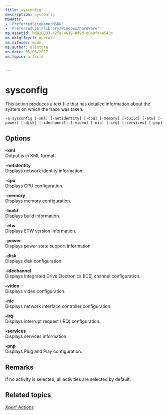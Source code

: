 ```yaml
---
title: sysconfig
description: sysconfig
MSHAttr:
- 'PreferredSiteName:MSDN'
- 'PreferredLib:/library/windows/hardware'
ms.assetid: bd020833-a2fe-4619-8d9d-d049fd4e543c
ms.mktglfcycl: operate
ms.sitesec: msdn
ms.author: eliotgra
ms.date: 05/05/2017
ms.topic: article


---
```


# sysconfig


This action produces a text file that has detailed information about the system on which the trace was taken.

```
-a sysconfig [-xml] [-netidentity] [-cpu] [-memory] [-build] [-etw] [-power] [-disk] [-idechannel] [-video] [-nic] [-irq] [-services] [-pnp]
```

## Options


<a href="" id="-xml"></a>**-xml**  
Output is in XML format.

<a href="" id="-netidentity"></a>**-netidentity**  
Displays network identity information.

<a href="" id="-cpu"></a>**-cpu**  
Displays CPU configuration.

<a href="" id="-memory"></a>**-memory**  
Displays memory configuration.

<a href="" id="-build"></a>**-build**  
Displays build information.

<a href="" id="-etw"></a>**-etw**  
Displays ETW version information.

<a href="" id="-power"></a>**-power**  
Displays power state support information.

<a href="" id="-disk"></a>**-disk**  
Displays disk configuration.

<a href="" id="-idechannel"></a>**-idechannel**  
Displays Integrated Drive Electronics (IDE) channel configuration.

<a href="" id="-video"></a>**-video**  
Displays video configuration.

<a href="" id="-nic"></a>**-nic**  
Displays network interface controller configuration.

<a href="" id="-irq"></a>**-irq**  
Displays interrupt request (IRQ) configuration.

<a href="" id="-services"></a>**-services**  
Displays services information.

<a href="" id="-pnp"></a>**-pnp**  
Displays Plug and Play configuration.

## Remarks


If no activity is selected, all activities are selected by default.

## Related topics


[Xperf Actions](xperf-actions.md)

 

 







